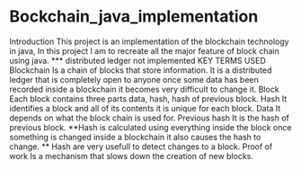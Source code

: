 # Bockchain_java_implementation
Introduction   This project is an implementation of the blockchain technology in java, In this project I am to recreate all the major feature of block chain using java.    *** distributed ledger  not implemented KEY TERMS USED  Blockchain   Is a chain of blocks that store information. It is a distributed ledger that is completely open to anyone once some data has been recorded inside a blockchain it becomes very difficult to change it.  Block  Each block contains three parts data, hash, hash of previous block.  Hash It identifies a block and all of its contents it is unique for each block. Data It depends on what the block chain is used for. Previous hash  It is the hash of previous block.  **Hash is calculated using everything inside the block once something is changed inside  a blockchain it              also causes the hash to change. ** Hash are very usefull to detect changes to a block.  Proof of work Is a mechanism that slows down the creation of new blocks.
